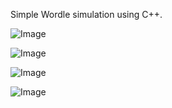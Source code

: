 Simple Wordle simulation using C++. 


![Image](https://github.com/user-attachments/assets/3c903d9e-dfde-47dd-8e93-427269eb39d1)


![Image](https://github.com/user-attachments/assets/c5cdfebb-fa5b-45e0-973f-7c1fd2e1abac)


![Image](https://github.com/user-attachments/assets/011e62d5-fc55-4fc1-8c28-99a5968c2ed8)


![Image](https://github.com/user-attachments/assets/50b37bdd-da88-47e4-aa6d-28d5181e4766)
